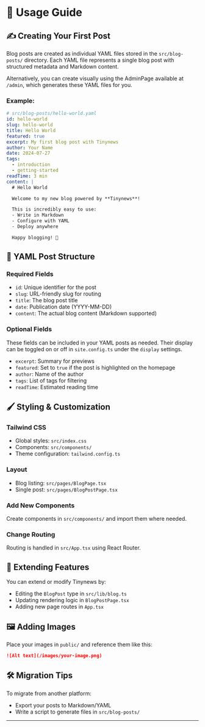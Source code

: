 # 📘 Usage Guide

## ✍️ Creating Your First Post

Blog posts are created as individual YAML files stored in the `src/blog-posts/` directory. Each YAML file represents a single blog post with structured metadata and Markdown content.

Alternatively, you can create visually using the AdminPage available at `/admin`, which generates these YAML files for you.

### Example:

```yaml
# src/blog-posts/hello-world.yaml
id: hello-world
slug: hello-world
title: Hello World
featured: true
excerpt: My first blog post with Tinynews
author: Your Name
date: 2024-07-27
tags:
  - introduction
  - getting-started
readTime: 3 min
content: |
  # Hello World

  Welcome to my new blog powered by **Tinynews**!

  This is incredibly easy to use:
  - Write in Markdown
  - Configure with YAML
  - Deploy anywhere

  Happy blogging! 🚀
```

## 🧱 YAML Post Structure

### Required Fields

* `id`: Unique identifier for the post
* `slug`: URL-friendly slug for routing
* `title`: The blog post title
* `date`: Publication date (YYYY-MM-DD)
* `content`: The actual blog content (Markdown supported)

### Optional Fields

These fields can be included in your YAML posts as needed. Their display can be toggled on or off in `site.config.ts` under the `display` settings.

- `excerpt`: Summary for previews  
- `featured`: Set to `true` if the post is highlighted on the homepage  
- `author`: Name of the author  
- `tags`: List of tags for filtering  
- `readTime`: Estimated reading time  

## 🖌️ Styling & Customization

### Tailwind CSS

* Global styles: `src/index.css`
* Components: `src/components/`
* Theme configuration: `tailwind.config.ts`

### Layout

* Blog listing: `src/pages/BlogPage.tsx`
* Single post: `src/pages/BlogPostPage.tsx`

### Add New Components

Create components in `src/components/` and import them where needed.

### Change Routing

Routing is handled in `src/App.tsx` using React Router.

## 🧩 Extending Features

You can extend or modify Tinynews by:

* Editing the `BlogPost` type in `src/lib/blog.ts`
* Updating rendering logic in `BlogPostPage.tsx`
* Adding new page routes in `App.tsx`

## 🖼️ Adding Images

Place your images in `public/` and reference them like this:

```markdown
![Alt text](/images/your-image.png)
```

## 🛠️ Migration Tips

To migrate from another platform:

* Export your posts to Markdown/YAML
* Write a script to generate files in `src/blog-posts/`

---
